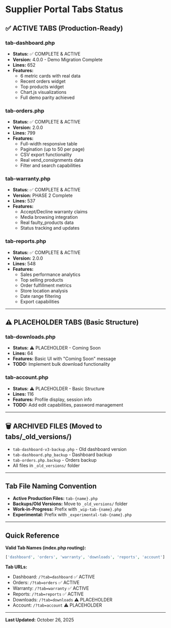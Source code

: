 # Supplier Portal Tabs Status

## ✅ ACTIVE TABS (Production-Ready)

### tab-dashboard.php
- **Status:** ✅ COMPLETE & ACTIVE
- **Version:** 4.0.0 - Demo Migration Complete
- **Lines:** 652
- **Features:** 
  - 6 metric cards with real data
  - Recent orders widget
  - Top products widget
  - Chart.js visualizations
  - Full demo parity achieved

### tab-orders.php
- **Status:** ✅ COMPLETE & ACTIVE
- **Version:** 2.0.0
- **Lines:** 799
- **Features:**
  - Full-width responsive table
  - Pagination (up to 50 per page)
  - CSV export functionality
  - Real vend_consignments data
  - Filter and search capabilities

### tab-warranty.php
- **Status:** ✅ COMPLETE & ACTIVE
- **Version:** PHASE 2 Complete
- **Lines:** 537
- **Features:**
  - Accept/Decline warranty claims
  - Media browsing integration
  - Real faulty_products data
  - Status tracking and updates

### tab-reports.php
- **Status:** ✅ COMPLETE & ACTIVE
- **Version:** 2.0.0
- **Lines:** 548
- **Features:**
  - Sales performance analytics
  - Top selling products
  - Order fulfillment metrics
  - Store location analysis
  - Date range filtering
  - Export capabilities

---

## ⚠️ PLACEHOLDER TABS (Basic Structure)

### tab-downloads.php
- **Status:** ⚠️ PLACEHOLDER - Coming Soon
- **Lines:** 64
- **Features:** Basic UI with "Coming Soon" message
- **TODO:** Implement bulk download functionality

### tab-account.php
- **Status:** ⚠️ PLACEHOLDER - Basic Structure
- **Lines:** 116
- **Features:** Profile display, session info
- **TODO:** Add edit capabilities, password management

---

## 🗑️ ARCHIVED FILES (Moved to tabs/_old_versions/)

- `tab-dashboard-v3-backup.php` - Old dashboard version
- `tab-dashboard.php_backup` - Dashboard backup
- `tab-orders.php.backup` - Orders backup
- All files in `_old_versions/` folder

---

## Tab File Naming Convention

- **Active Production Files:** `tab-{name}.php`
- **Backups/Old Versions:** Move to `_old_versions/` folder
- **Work-in-Progress:** Prefix with `_wip-tab-{name}.php`
- **Experimental:** Prefix with `_experimental-tab-{name}.php`

---

## Quick Reference

**Valid Tab Names (index.php routing):**
```php
['dashboard', 'orders', 'warranty', 'downloads', 'reports', 'account']
```

**Tab URLs:**
- Dashboard: `/?tab=dashboard` ✅ ACTIVE
- Orders: `/?tab=orders` ✅ ACTIVE
- Warranty: `/?tab=warranty` ✅ ACTIVE
- Reports: `/?tab=reports` ✅ ACTIVE
- Downloads: `/?tab=downloads` ⚠️ PLACEHOLDER
- Account: `/?tab=account` ⚠️ PLACEHOLDER

---

**Last Updated:** October 26, 2025
